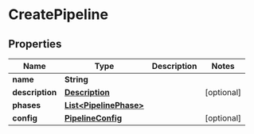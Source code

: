 

# CreatePipeline


## Properties

| Name | Type | Description | Notes |
|------------ | ------------- | ------------- | -------------|
|**name** | **String** |  |  |
|**description** | [**Description**](Description.md) |  |  [optional] |
|**phases** | [**List&lt;PipelinePhase&gt;**](PipelinePhase.md) |  |  |
|**config** | [**PipelineConfig**](PipelineConfig.md) |  |  [optional] |



